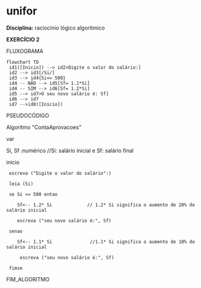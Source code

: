 # unifor 
**Disciplina:** raciocínio lógico algoritmico


**EXERCÍCIO 2**


FLUXOGRAMA
```mermaid
flowchart TD
 id1([Inicio]) --> id2>Digite o valor do salário:]
 id2 --> id3[/Si/]
 id3 --> id4{Si<= 500}
 id4 -- NÃO --> id5[Sf= 1.1*Si]
 id4 -- SIM --> id6[Sf= 1.2*Si]
 id5 --> id7>O seu novo salário é: Sf]
 id6 --> id7
 id7 -->id8([Inicio])
```

PSEUDOCÓDIGO

Algoritmo "ContaAprovacoes"

var
  
  Si, Sf :numérico               //Si: salário inicial e Sf: salário final

inicio

     escreva ("Digite o valor do salário":)
     
     leia (Si)
     
     se Si <= 500 entao
        
        Sf<-- 1.2* Si             // 1.2* Si significa o aumento de 20% do salário inicial
        
        escreva ("seu novo salário é:", Sf)
     
     senao
     
        Sf<-- 1.1* Si              //1.1* Si significa o aumento de 10% do salário inicial
        
         escreva ("seu novo salário é:", Sf)
     
     fimse

FIM_ALGORITMO




 
